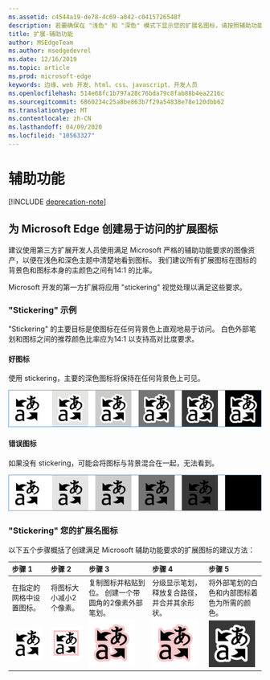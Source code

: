 ```yaml
---
ms.assetid: c4544a19-de78-4c69-a042-c0415726548f
description: 若要确保在 "浅色" 和 "深色" 模式下显示您的扩展名图标，请按照辅助功能指南操作。
title: 扩展-辅助功能
author: MSEdgeTeam
ms.author: msedgedevrel
ms.date: 12/16/2019
ms.topic: article
ms.prod: microsoft-edge
keywords: 边缘、web 开发、html、css、javascript、开发人员
ms.openlocfilehash: 514e68fc1b797a28c76bda79c8fab88b4ea2216c
ms.sourcegitcommit: 6860234c25a8be863b7f29a54838e78e120dbb62
ms.translationtype: MT
ms.contentlocale: zh-CN
ms.lasthandoff: 04/09/2020
ms.locfileid: "10563327"
---
```

# 辅助功能  

[!INCLUDE [deprecation-note](../includes/deprecation-note.md)]  

## 为 Microsoft Edge 创建易于访问的扩展图标

建议使用第三方扩展开发人员使用满足 Microsoft 严格的辅助功能要求的图像资产，以便在浅色和深色主题中清楚地看到图标。 我们建议所有扩展图标在图标的背景色和图标本身的主颜色之间有14:1 的比率。


Microsoft 开发的第一方扩展将应用 "stickering" 视觉处理以满足这些要求。

### "Stickering" 示例

"Stickering" 的主要目标是使图标在任何背景色上直观地易于访问。 白色外部笔划和图标之间的推荐颜色比率应为14:1 以支持高对比度要求。

#### 好图标
使用 stickering，主要的深色图标将保持在任何背景色上可见。


![在任何背景色上可见的图标的图像](./../media/accessibility-light-to-dark-good.png)

#### 错误图标
如果没有 stickering，可能会将图标与背景混合在一起，无法看到。


![混合到黑色背景中的图标图像](./../media/accessibility-light-to-dark-bad.png)

### "Stickering" 您的扩展名图标

以下五个步骤概括了创建满足 Microsoft 辅助功能要求的扩展图标的建议方法：


| 步骤 1                                       | 步骤 2                                       | 步骤 3                                                                                 | 步骤 4                                                                          | 步骤 5                                                       |
|:---------------------------------------------|:---------------------------------------------|:---------------------------------------------------------------------------------------|:--------------------------------------------------------------------------------|:-------------------------------------------------------------|
| 在指定的网格中设置图标。    | 将图标大小减小2个像素。           | 复制图标并粘贴到位。 创建一个带圆角的2像素外部笔划。 | 分级显示笔划，释放复合路径，并合并其余形状。 | 将外部笔划的白色和内部图标着色为所需的颜色。 |
| ![step1](./../media/accessibility-step1.png) | ![step2](./../media/accessibility-step2.png) | ![step3](./../media/accessibility-step3.png)                                           | ![step4](./../media/accessibility-step4.png)                                    | ![step5](./../media/accessibility-step5.png)                 |

